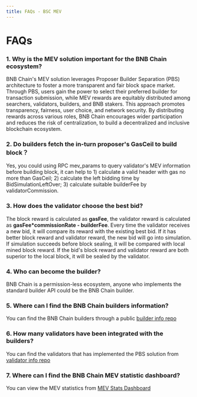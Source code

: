 ```yaml
---
title: FAQs - BSC MEV
---
```


# FAQs

### 1. Why is the MEV solution important for the BNB Chain ecosystem?

   BNB Chain's MEV solution leverages Proposer Builder Separation (PBS) 
   architecture to foster a more transparent and fair block space market. 
   Through PBS, users gain the power to select their preferred builder for transaction 
   submission, while MEV rewards are equitably distributed among searchers, validators, builders, and BNB stakers. 
   This approach promotes transparency, fairness, user choice, and network security. 
   By distributing rewards across various roles, BNB Chain encourages wider 
   participation and reduces the risk of centralization, to build a decentralized and inclusive blockchain ecosystem.


### 2. Do builders fetch the in-turn proposer's GasCeil to build block？

   Yes, you could using RPC mev_params to query validator's MEV information
   before building block, it can help to 1) calculate a valid header with gas no
   more than GasCeil; 2) calculate the left bidding time by
   BidSimulationLeftOver; 3) calculate suitable builderFee by
   validatorCommission.


### 3. How does the validator choose the best bid?

   The block reward is calculated as **gasFee**, the validator reward is
   calculated as **gasFee*commissionRate - builderFee**. Every
   time the validator receives a new bid, it will compare its reward with
   the existing best bid. If it has better block reward and validator
   reward, the new bid will go into simulation. If simulation succeeds
   before block sealing, it will be compared with local mined block reward.
   If the bid's block reward and validator reward are both superior to the
   local block, it will be sealed by the validator.


### 4. Who can become the builder?

   BNB Chain is a permission-less ecosystem, anyone who implements the standard 
   builder API could be the BNB Chain builder.

### 5. Where can I find the BNB Chain builders information? 
   You can find the BNB Chain builders through a public 
   [builder info repo](https://github.com/bnb-chain/bsc-mev-info/tree/main/mainnet/builders) 

### 6. How many validators have been integrated with the builders?
   You can find the validators that has implemented the PBS solution from 
   [validator info repo](https://github.com/bnb-chain/bsc-mev-info/tree/main/mainnet/validators)

### 7. Where can I find the BNB Chain MEV statistic dashboard? 
   You can view the MEV statistics 
   from [MEV Stats Dashboard](https://dune.com/bnbchain/bnb-smart-chain-mev-stats)
